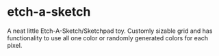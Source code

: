# etch-a-sketch

A neat little Etch-A-Sketch/Sketchpad toy. Customly sizable grid and has functionality to use all one color or randomly generated colors for each pixel.